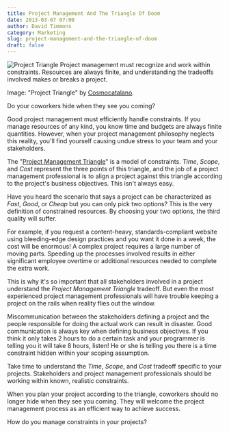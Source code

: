 ```yaml
---
title: Project Management And The Triangle Of Doom
date: 2013-03-07 07:00
author: David Timmons
category: Marketing
slug: project-management-and-the-triangle-of-doom
draft: false
---
```


![Project Triangle][1]
<span class="img-caption">
  Project management must recognize and work within constraints. Resources
  are always finite, and understanding the tradeoffs involved makes or
  breaks a project.

  Image: "Project Triangle" by [Cosmocatalano][2].
</span>

Do your coworkers hide when they see you coming?

Good project management must efficiently handle constraints. If you
manage resources of any kind, you know time and budgets are always
finite quantities. However, when your project management philosophy
neglects this reality, you'll find yourself causing undue stress to your
team and your stakeholders.

The "[Project Management Triangle][3]" is a model of constraints.
*Time*, *Scope*, and *Cost* represent the three points of this triangle,
and the job of a project management professional is to align a project
against this triangle according to the project's business objectives.
This isn't always easy.

Have you heard the scenario that says a project can be characterized as
*Fast*, *Good*, or *Cheap* but you can only pick two options? This is
the very definition of constrained resources. By choosing your two
options, the third quality will suffer.

For example, if you request a content-heavy, standards-compliant website
using bleeding-edge design practices and you want it done in a week, the
cost will be enormous! A complex project requires a large number of
moving parts. Speeding up the processes involved results in either
significant employee overtime or additional resources needed to complete
the extra work.

This is why it's so important that all stakeholders involved in a
project understand the *Project Management Triangle* tradeoff. But even
the most experienced project management professionals will have trouble
keeping a project on the rails when reality flies out the window.

Miscommunication between the stakeholders defining a project and the
people responsible for doing the actual work can result in disaster.
Good communication is always key when defining business objectives. If
you think it only takes 2 hours to do a certain task and your programmer
is telling you it will take 8 hours, listen! He or she is telling you
there is a time constraint hidden within your scoping assumption.

Take time to understand the *Time*, *Scope*, and *Cost* tradeoff
specific to your projects. Stakeholders and project management
professionals should be working within known, realistic constraints.

When you plan your project according to the triangle, coworkers should
no longer hide when they see you coming. They will welcome the project
management process as an efficient way to achieve success.

How do you manage constraints in your projects?


[1]: {filename}/images/2013/03/project-management-and-the-triangle-of-doom0.jpg
  "Project Management Triangle Overview"

[2]: http://en.wikipedia.org/wiki/File:Project-triangle.svg
  "View the original image on Wikipedia."

[3]: http://en.wikipedia.org/wiki/Project_triangle
  "Click here to read more about the Project Management Triangle."
